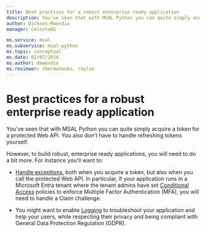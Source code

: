 ```yaml
---
title: Best practices for a robust enterprise ready application
description: You've seen that with MSAL Python you can quite simply acquire a token for a protected Web API. You also don't have to handle refreshing tokens yourself. However, to build robust, enterprise ready applications, you will need to do a bit more.
author: Dickson-Mwendia
manager: CelesteDG

ms.service: msal
ms.subservice: msal-python
ms.topic: conceptual
ms.date: 02/07/2024
ms.author: dmwendia
ms.reviewer: shermanouko, rayluo
---
```


# Best practices for a robust enterprise ready application

You've seen that with MSAL Python you can quite simply acquire a token for a protected Web API. You also don't have to handle refreshing tokens yourself.

However, to build robust, enterprise ready applications, you will need to do a bit more. For instance you'll want to:

- [Handle exceptions](/azure/active-directory/develop/msal-handling-exceptions?tabs=python), both when you acquire a token, but also when you call the protected Web API. In particular, if your application runs in a Microsoft Entra tenant where the tenant admins have set [Conditional Access](https://github.com/AzureAD/microsoft-authentication-library-for-python/wiki/Conditional-Access-and-Claims-Challenges) policies to enforce Multiple Factor Authentication (MFA), you will need to handle a Claim challenge.

- You might want to enable [Logging](/azure/active-directory/develop/msal-logging?tabs=python) to troubleshoot your application and help your users, while respecting their privacy and being compliant with General Data Protection Regulation (GDPR).
